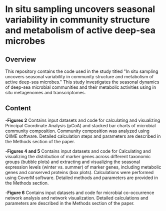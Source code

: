 # In situ sampling uncovers seasonal variability in community structure and metabolism of active deep-sea microbes


## Overview

This repository contains the code used in the study titled "In situ sampling uncovers seasonal variability in community structure and metabolism of active deep-sea microbes." This study investigates the seasonal dynamics of deep-sea microbial communities and their metabolic activities using in situ metagenomes and transcriptomes.

## Content

-**Figures 2**
Contains input datasets and code for calculating and visualizing Principal Coordinate Analysis (pCoA) and stacked bar charts of microbial community composition. Community composition was analyzed using QIIME software. Detailed calculation steps and parameters are described in the Methods section of the paper.


-**Figures 4 and 5**
Contains input datasets and code for Calculating and visualizing the distribution of marker genes across different taxonomic groups (bubble plots) and extracting and visualizing the seasonal expression levels (winter vs. summer) of marker genes, including metabolic genes and conserved proteins (box plots). Calculations were performed using CoverM software. Detailed methods and parameters are provided in the Methods section.


-**Figure 6**
Contains input datasets and code for microbial co-occurrence network analysis and network visualization.
Detailed calculations and parameters are described in the Methods section of the paper.

